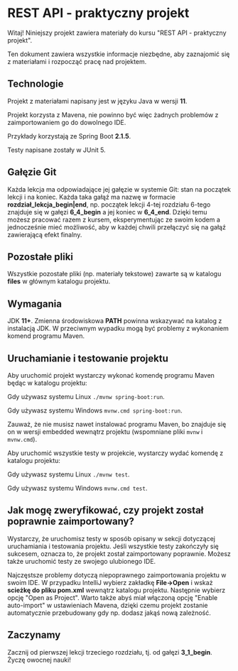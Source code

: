 # REST API - praktyczny projekt

Witaj! Niniejszy projekt zawiera materiały do kursu "REST API - praktyczny 
projekt".

Ten dokument zawiera wszystkie informacje niezbędne, aby zaznajomić się z 
materiałami i rozpocząć pracę nad projektem.

## Technologie

Projekt z materiałami napisany jest w języku Java w wersji **11**.

Projekt korzysta z Mavena, nie powinno być więc żadnych problemów z 
zaimportowaniem go do dowolnego IDE.

Przykłady korzystają ze Spring Boot **2.1.5**.

Testy napisane zostały w JUnit 5.

## Gałęzie Git

Każda lekcja ma odpowiadające jej gałęzie w systemie Git: stan na 
początek lekcji i na koniec. Każda taka gałąź ma nazwę w formacie 
**rozdział_lekcja_begin|end**, np. początek lekcji 4-tej rozdziału 6-tego 
znajduje się w gałęzi **6_4_begin** a jej koniec w **6_4_end**. Dzięki temu 
możesz pracować razem z kursem, eksperymentując ze swoim kodem a jednocześnie
 mieć możliwość, aby w każdej chwili przełączyć się na gałąź zawierającą 
 efekt finalny.
 
 ## Pozostałe pliki
 
 Wszystkie pozostałe pliki (np. materiały tekstowe) zawarte są w katalogu 
 **files** w głównym katalogu projektu.
 
 ## Wymagania
 JDK **11+**. Zmienna środowiskowa **PATH** powinna wskazywać na katalog z 
 instalacją JDK. W przeciwnym wypadku mogą być problemy z wykonaniem komend 
 programu Maven.
 
 ## Uruchamianie i testowanie projektu
 
 Aby uruchomić projekt wystarczy wykonać komendę programu Maven będąc w katalogu projektu:
 
 Gdy używasz systemu Linux `./mvnw spring-boot:run`.
 
 Gdy używasz systemu Windows `mvnw.cmd spring-boot:run`.
 
 Zauważ, że nie musisz nawet instalować programu Maven, bo znajduje się on w 
 wersji embedded wewnątrz projektu (wspomniane pliki `mvnw` i `mvnw.cmd`).
 
 Aby uruchomić wszystkie testy w projekcie, wystarczy wydać komendę z 
 katalogu projektu:
 
 Gdy używasz systemu Linux `./mvnw test`.
  
 Gdy używasz systemu Windows `mvnw.cmd test`.
 
 ## Jak mogę zweryfikować, czy projekt został poprawnie zaimportowany?
 
 Wystarczy, że uruchomisz testy w sposób opisany w sekcji dotyczącej 
 uruchamiania i testowania projektu. Jeśli wszystkie testy zakończyły się 
 sukcesem, oznacza to, że projekt został zaimportowany poprawnie. Możesz 
 także uruchomić testy ze swojego ulubionego IDE.
 
 Najczęstsze problemy dotyczą niepoprawnego zaimportowania projektu w swoim 
 IDE. W przypadku IntelliJ wybierz zakładkę **File->Open** i wskaż 
 **scieżkę do pliku pom.xml** wewnątrz katalogu projektu. Następnie wybierz 
 opcję "Open as Project". Warto także abyś miał włączoną opcję "Enable 
 auto-import" w ustawieniach Mavena, dzięki czemu projekt zostanie 
 automatycznie przebudowany gdy np. dodasz jakąś nową zależność.
 
 ## Zaczynamy
 
 Zacznij od pierwszej lekcji trzeciego rozdziału, tj. od gałęzi **3_1_begin**. 
 Życzę owocnej nauki!